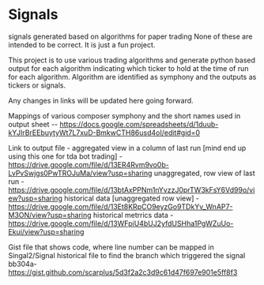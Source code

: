 # Signals
signals generated based on algorithms for paper trading
None of these are intended to be correct. It is just a fun project.


This project is to use various trading algorithms and generate python based output for each algorithm indicating which ticker to hold at the time of run for each algorithm. Algorithm are identified as symphony and the outputs as tickers or signals.

Any changes in links will be updated here going forward.

Mappings of various composer symphony and the short names used in output sheet -- https://docs.google.com/spreadsheets/d/1duub-kYJIrBrEEbuytyWt7L7xuD-BmkwCTH86usd4oI/edit#gid=0

Link to output file -
aggregated view in a column of last run [mind end up using this one for tda bot trading] - https://drive.google.com/file/d/13ER4Rvm9vo0b-LvPvSwjgs0PwTROJuMa/view?usp=sharing
unaggregated, row view of last run - https://drive.google.com/file/d/13btAxPPNm1nYvzzJ0prTW3kFsY6Vd99o/view?usp=sharing
historical data [unaggregated row view] - https://drive.google.com/file/d/13Et8KRpCO9eyzGo9TDkYv_WnAP7-M3ON/view?usp=sharing
historical metrrics data - https://drive.google.com/file/d/13WFpiU4bUJ2yfdUSHha1PgWZuUo-Ekui/view?usp=sharing

Gist file that shows code, where line number can be mapped in Singal2/Signal historical file to find the branch which triggered the signal
bb304a- https://gist.github.com/scarplus/5d3f2a2c3d9c61d47f697e901e5ff8f3



